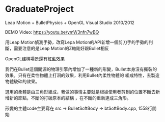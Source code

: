 # GraduateProject
Leap Motion + BulletPhysics + OpenGL
Visual Studio 2010/2012

DEMO Video:
https://youtu.be/ymW3nfn7wBQ

用Leap Motion偵測手勢，改寫Lepa Motion的API新增一個剪刀手的手勢的判斷，需要注意的是Leap Motion的Z軸剛好跟Bullet相反

OpenGL建構場景還有紅藍效果

我們在Bullet這個開源的物理引擎內增加了一種新的形變，Bullet本身沒有撕裂的效果，只有在柔性物體上打洞的效果，利用Bullet內柔性物體的
組成特性，去製造物體破碎的效果。

選用的柔體是由三角形組成，我做的事情主要就是根據使用者剪到的位置不斷去新增新的節點，不斷的打破原本的結構
，在不斷的重新連成三角形。

形變的主體code主要寫在
src -> BulletSoftBody -> btSoftBody.cpp, 1558行開始


